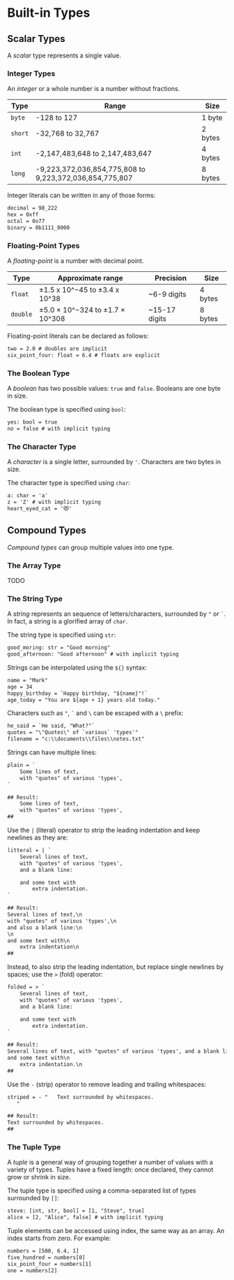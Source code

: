 # Built-in Types

## Scalar Types

A _scalar_ type represents a single value.

### Integer Types

An _integer_ or a whole number is a number without fractions.

| Type    | Range                                                   | Size    |
| ------- | ------------------------------------------------------- | ------- |
| `byte`  | -128 to 127                                             | 1 byte  |
| `short` | -32,768 to 32,767                                       | 2 bytes |
| `int`   | -2,147,483,648 to 2,147,483,647                         | 4 bytes |
| `long`  | -9,223,372,036,854,775,808 to 9,223,372,036,854,775,807 | 8 bytes |

Integer literals can be written in any of those forms:

```txt
decimal = 98_222
hex = 0xff
octal = 0o77
binary = 0b1111_0000
```

### Floating-Point Types

A _floating-point_ is a number with decimal point.

| Type     | Approximate range               | Precision     | Size    |
| -------- | ------------------------------- | ------------- | ------- |
| `float`  | ±1.5 x 10^−45 to ±3.4 x 10^38   | ~6-9 digits   | 4 bytes |
| `double` | ±5.0 × 10^−324 to ±1.7 × 10^308 | ~15-17 digits | 8 bytes |

Floating-point literals can be declared as follows:

```txt
two = 2.0 # doubles are implicit
six_point_four: float = 6.4 # floats are explicit
```

### The Boolean Type

A _boolean_ has two possible values: `true` and `false`. Booleans are one byte
in size.

The boolean type is specified using `bool`:

```txt
yes: bool = true
no = false # with implicit typing
```

### The Character Type

A _character_ is a single letter, surrounded by `'`. Characters are two bytes in
size.

The character type is specified using `char`:

```txt
a: char = 'a'
z = 'Z' # with implicit typing
heart_eyed_cat = '😻'
```

## Compound Types

_Compound types_ can group multiple values into one type.

### The Array Type

TODO

### The String Type

A _string_ represents an sequence of letters/characters, surrounded by `"` or
`` ` ``. In fact, a string is a glorified array of `char`.

The string type is specified using `str`:

```txt
good_moring: str = "Good morning"
good_afternoon: "Good afternoon" # with implicit typing
```

Strings can be interpolated using the `${}` syntax:

```txt
name = "Mark"
age = 34
happy_birthday = `Happy birthday, "${name}"!`
age_today = "You are ${age + 1} years old today."
```

Characters such as `"`, `` ` `` and `\` can be escaped with a `\` prefix:

```txt
he_said = `He said, "What?"`
quotes = "\"Quotes\" of `various` 'types'"
filename = "c:\\documents\\files\\notes.txt"
```

Strings can have multiple lines:

```txt
plain = `
    Some lines of text,
    with "quotes" of various 'types',
`

## Result:
    Some lines of text,
    with "quotes" of various 'types',
##
```

Use the `|` (literal) operator to strip the leading indentation and keep
newlines as they are:

```txt
litteral = | `
    Several lines of text,
    with "quotes" of various 'types',
    and a blank line:

    and some text with
        extra indentation.
`

## Result:
Several lines of text,\n
with "quotes" of various 'types',\n
and also a blank line:\n
\n
and some text with\n
    extra indentation\n
##
```

Instead, to also strip the leading indentation, but replace single newlines by
spaces; use the `>` (fold) operator:

```txt
folded = > `
    Several lines of text,
    with "quotes" of various 'types',
    and a blank line:

    and some text with
        extra indentation.
`

## Result:
Several lines of text, with "quotes" of various 'types', and a blank line:\n
and some text with\n
    extra indentation.\n
##
```

Use the `-` (strip) operator to remove leading and trailing whitespaces:

```txt
striped = - "   Text surrounded by whitespaces.
   "

## Result:
Text surrounded by whitespaces.
##
```

### The Tuple Type

A _tuple_ is a general way of grouping together a number of values with a
variety of types. Tuples have a fixed length: once declared, they cannot grow
or shrink in size.

The tuple type is specified using a comma-separated list of types surrounded by
`[]`:

```txt
steve: [int, str, bool] = [1, "Steve", true]
alice = [2, "Alice", false] # with implicit typing
```

Tuple elements can be accessed using index, the same way as an array. An index
starts from zero. For example:

```txt
numbers = [500, 6.4, 1]
five_hundred = numbers[0]
six_point_four = numbers[1]
one = numbers[2]
```
